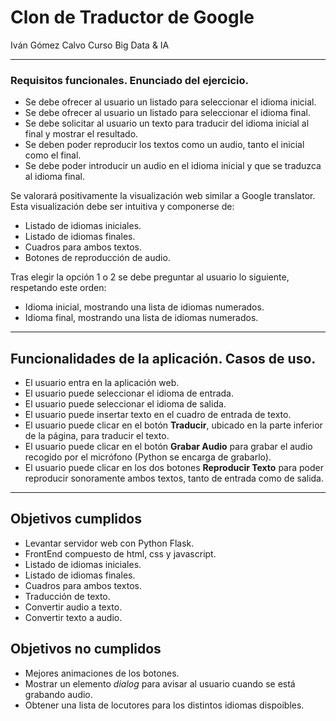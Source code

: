 # Clon de Traductor de Google
Iván Gómez Calvo
Curso Big Data & IA

---

### Requisitos funcionales. Enunciado del ejercicio.
- Se debe ofrecer al usuario un listado para seleccionar el idioma inicial.
- Se debe ofrecer al usuario un listado para seleccionar el idioma final.
- Se debe solicitar al usuario un texto para traducir del idioma inicial al final y mostrar el resultado.
- Se deben poder reproducir los textos como un audio, tanto el inicial como el final.
- Se debe poder introducir un audio en el idioma inicial y que se traduzca al idioma final.

Se valorará positivamente la visualización web similar a Google translator. Esta visualización debe ser intuitiva y componerse de:
- Listado de idiomas iniciales.
- Listado de idiomas finales.
- Cuadros para ambos textos.
- Botones de reproducción de audio.

Tras elegir la opción 1 o 2 se debe preguntar al usuario lo siguiente, respetando este orden:
- Idioma inicial, mostrando una lista de idiomas numerados.
- Idioma final, mostrando una lista de idiomas numerados.

---

## Funcionalidades de la aplicación. Casos de uso.
- El usuario entra en la aplicación web.
- El usuario puede seleccionar el idioma de entrada.
- El usuario puede seleccionar el idioma de salida.
- El usuario puede insertar texto en el cuadro de entrada de texto.
- El usuario puede clicar en el botón **Traducir**, ubicado en la parte inferior de la página, para traducir el texto.
- El usuario puede clicar en el botón **Grabar Audio** para grabar el audio recogido por el micrófono (Python se encarga de grabarlo).
- El usuario puede clicar en los dos botones **Reproducir Texto** para poder reproducir sonoramente ambos textos, tanto de entrada como de salida.

---

## Objetivos cumplidos
- Levantar servidor web con Python Flask.
- FrontEnd compuesto de html, css y javascript.
- Listado de idiomas iniciales.
- Listado de idiomas finales.
- Cuadros para ambos textos.
- Traducción de texto.
- Convertir audio a texto.
- Convertir texto a audio.

## Objetivos no cumplidos
- Mejores animaciones de los botones.
- Mostrar un elemento *dialog* para avisar al usuario cuando se está grabando audio.
- Obtener una lista de locutores para los distintos idiomas dispoibles.
